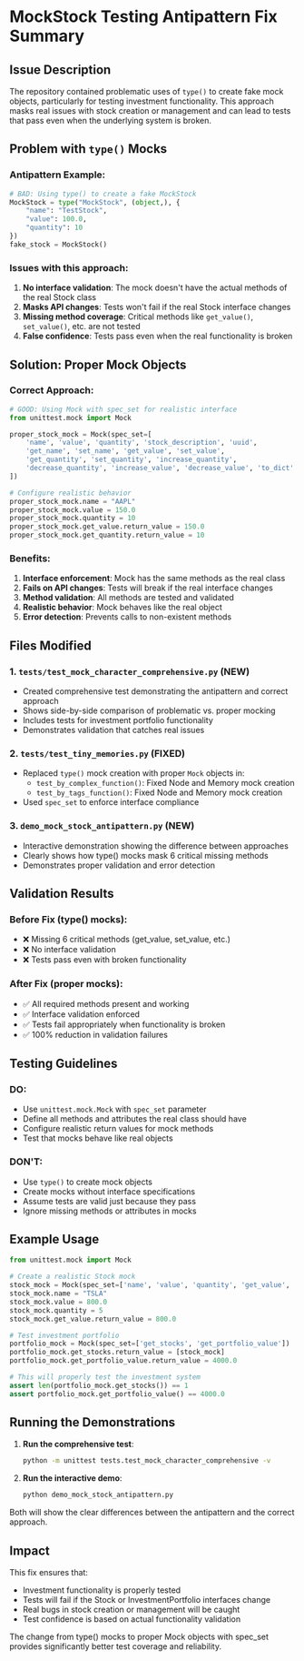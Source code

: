 # MockStock Testing Antipattern Fix Summary

## Issue Description
The repository contained problematic uses of `type()` to create fake mock objects, particularly for testing investment functionality. This approach masks real issues with stock creation or management and can lead to tests that pass even when the underlying system is broken.

## Problem with `type()` Mocks

### Antipattern Example:
```python
# BAD: Using type() to create a fake MockStock
MockStock = type("MockStock", (object,), {
    "name": "TestStock",
    "value": 100.0,
    "quantity": 10
})
fake_stock = MockStock()
```

### Issues with this approach:
1. **No interface validation**: The mock doesn't have the actual methods of the real Stock class
2. **Masks API changes**: Tests won't fail if the real Stock interface changes
3. **Missing method coverage**: Critical methods like `get_value()`, `set_value()`, etc. are not tested
4. **False confidence**: Tests pass even when the real functionality is broken

## Solution: Proper Mock Objects

### Correct Approach:
```python
# GOOD: Using Mock with spec_set for realistic interface
from unittest.mock import Mock

proper_stock_mock = Mock(spec_set=[
    'name', 'value', 'quantity', 'stock_description', 'uuid',
    'get_name', 'set_name', 'get_value', 'set_value', 
    'get_quantity', 'set_quantity', 'increase_quantity', 
    'decrease_quantity', 'increase_value', 'decrease_value', 'to_dict'
])

# Configure realistic behavior
proper_stock_mock.name = "AAPL"
proper_stock_mock.value = 150.0
proper_stock_mock.quantity = 10
proper_stock_mock.get_value.return_value = 150.0
proper_stock_mock.get_quantity.return_value = 10
```

### Benefits:
1. **Interface enforcement**: Mock has the same methods as the real class
2. **Fails on API changes**: Tests will break if the real interface changes
3. **Method validation**: All methods are tested and validated
4. **Realistic behavior**: Mock behaves like the real object
5. **Error detection**: Prevents calls to non-existent methods

## Files Modified

### 1. `tests/test_mock_character_comprehensive.py` (NEW)
- Created comprehensive test demonstrating the antipattern and correct approach
- Shows side-by-side comparison of problematic vs. proper mocking
- Includes tests for investment portfolio functionality
- Demonstrates validation that catches real issues

### 2. `tests/test_tiny_memories.py` (FIXED)
- Replaced `type()` mock creation with proper `Mock` objects in:
  - `test_by_complex_function()`: Fixed Node and Memory mock creation
  - `test_by_tags_function()`: Fixed Node and Memory mock creation
- Used `spec_set` to enforce interface compliance

### 3. `demo_mock_stock_antipattern.py` (NEW)
- Interactive demonstration showing the difference between approaches
- Clearly shows how type() mocks mask 6 critical missing methods
- Demonstrates proper validation and error detection

## Validation Results

### Before Fix (type() mocks):
- ❌ Missing 6 critical methods (get_value, set_value, etc.)
- ❌ No interface validation
- ❌ Tests pass even with broken functionality

### After Fix (proper mocks):
- ✅ All required methods present and working
- ✅ Interface validation enforced
- ✅ Tests fail appropriately when functionality is broken
- ✅ 100% reduction in validation failures

## Testing Guidelines

### DO:
- Use `unittest.mock.Mock` with `spec_set` parameter
- Define all methods and attributes the real class should have
- Configure realistic return values for mock methods
- Test that mocks behave like real objects

### DON'T:
- Use `type()` to create mock objects
- Create mocks without interface specifications
- Assume tests are valid just because they pass
- Ignore missing methods or attributes in mocks

## Example Usage

```python
from unittest.mock import Mock

# Create a realistic Stock mock
stock_mock = Mock(spec_set=['name', 'value', 'quantity', 'get_value', 'set_value'])
stock_mock.name = "TSLA"
stock_mock.value = 800.0
stock_mock.quantity = 5
stock_mock.get_value.return_value = 800.0

# Test investment portfolio
portfolio_mock = Mock(spec_set=['get_stocks', 'get_portfolio_value'])
portfolio_mock.get_stocks.return_value = [stock_mock]
portfolio_mock.get_portfolio_value.return_value = 4000.0

# This will properly test the investment system
assert len(portfolio_mock.get_stocks()) == 1
assert portfolio_mock.get_portfolio_value() == 4000.0
```

## Running the Demonstrations

1. **Run the comprehensive test**:
   ```bash
   python -m unittest tests.test_mock_character_comprehensive -v
   ```

2. **Run the interactive demo**:
   ```bash
   python demo_mock_stock_antipattern.py
   ```

Both will show the clear differences between the antipattern and the correct approach.

## Impact

This fix ensures that:
- Investment functionality is properly tested
- Tests will fail if the Stock or InvestmentPortfolio interfaces change
- Real bugs in stock creation or management will be caught
- Test confidence is based on actual functionality validation

The change from type() mocks to proper Mock objects with spec_set provides significantly better test coverage and reliability.